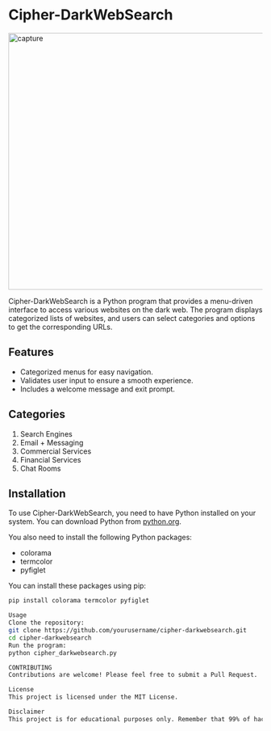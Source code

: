 # Cipher-DarkWebSearch
<img width="508" alt="capture" src="https://github.com/kot1lin/cipher-darkweb-websites/assets/155223917/333bffc8-8362-4c67-b275-e2c2f25ea3f1">

Cipher-DarkWebSearch is a Python program that provides a menu-driven interface to access various websites on the dark web. The program displays categorized lists of websites, and users can select categories and options to get the corresponding URLs.

## Features

- Categorized menus for easy navigation.
- Validates user input to ensure a smooth experience.
- Includes a welcome message and exit prompt.

## Categories

1. Search Engines
2. Email + Messaging
3. Commercial Services
4. Financial Services
5. Chat Rooms

## Installation

To use Cipher-DarkWebSearch, you need to have Python installed on your system. You can download Python from [python.org](https://www.python.org/).

You also need to install the following Python packages:

- colorama
- termcolor
- pyfiglet

You can install these packages using pip:

```sh
pip install colorama termcolor pyfiglet

Usage
Clone the repository:
git clone https://github.com/yourusername/cipher-darkwebsearch.git
cd cipher-darkwebsearch
Run the program:
python cipher_darkwebsearch.py

CONTRIBUTING
Contributions are welcome! Please feel free to submit a Pull Request.

License
This project is licensed under the MIT License.

Disclaimer
This project is for educational purposes only. Remember that 99% of hacking services on the dark web are scams.


